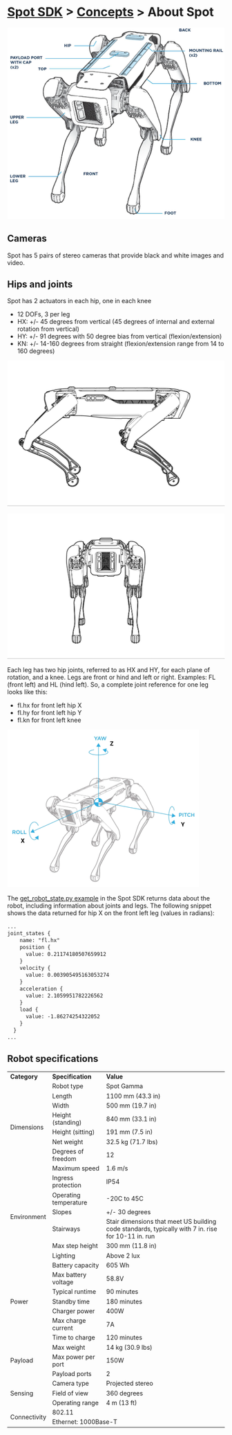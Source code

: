 <!--
Copyright (c) 2020 Boston Dynamics, Inc.  All rights reserved.

Downloading, reproducing, distributing or otherwise using the SDK Software
is subject to the terms and conditions of the Boston Dynamics Software
Development Kit License (20191101-BDSDK-SL).
-->

# [Spot SDK](../../README.md) > [Concepts](README.md) > About Spot


![Spot anatomy](getstarted-image1.png)



## Cameras

Spot has 5 pairs of stereo cameras that provide black and white images and video.


## Hips and joints

Spot has 2 actuators in each hip, one in each knee



*   12 DOFs, 3 per leg
*   HX: +/- 45 degrees from vertical (45 degrees of internal and external rotation from vertical)
*   HY: +/- 91 degrees with 50 degree bias from vertical (flexion/extension)
*   KN: +/- 14-160 degrees from straight (flexion/extension range from 14 to 160 degrees)


![Spot side view](getstarted-image2.png)


![Spot front view](getstarted-image3.png)


Each leg has two hip joints, referred to as HX and HY, for each plane of rotation, and a knee. Legs are front or hind and left or right. Examples: FL (front left) and HL (hind left). So, a complete joint reference for one leg looks like this:



*   fl.hx for front left hip X
*   fl.hy for front left hip Y
*   fl.kn for front left knee


![Spot geometry](getstarted-image4.png)

The [get_robot_state.py example](../../python/examples/get_robot_state/README.md) in the Spot SDK returns data about the robot, including information about joints and legs. The following snippet shows the data returned for hip X on the front left leg (values in radians):


    ...
    joint_states {
        name: "fl.hx"
        position {
          value: 0.21174180507659912
        }
        velocity {
          value: 0.003905495163053274
        }
        acceleration {
          value: 2.1059951782226562
        }
        load {
          value: -1.86274254322052
        }
      }
    ...


## Robot specifications


<table>
  <tr>
   <td><strong>Category</strong>
   </td>
   <td><strong>Specification</strong>
   </td>
   <td><strong>Value</strong>
   </td>
  </tr>
  <tr>
   <td rowspan="8" >Dimensions
   </td>
   <td>Robot type
   </td>
   <td>Spot Gamma
   </td>
  </tr>
  <tr>
   <td>Length
   </td>
   <td>1100 mm (43.3 in)
   </td>
  </tr>
  <tr>
   <td>Width
   </td>
   <td>500 mm (19.7 in)
   </td>
  </tr>
  <tr>
   <td>Height (standing)
   </td>
   <td>840 mm (33.1 in)
   </td>
  </tr>
  <tr>
   <td>Height (sitting)
   </td>
   <td>191 mm (7.5 in)
   </td>
  </tr>
  <tr>
   <td>Net weight
   </td>
   <td>32.5 kg (71.7 lbs)
   </td>
  </tr>
  <tr>
   <td>Degrees of freedom
   </td>
   <td>12
   </td>
  </tr>
  <tr>
   <td>Maximum speed
   </td>
   <td>1.6 m/s
   </td>
  </tr>
  <tr>
   <td rowspan="6" >Environment
   </td>
   <td>Ingress protection
   </td>
   <td>IP54
   </td>
  </tr>
  <tr>
   <td>Operating temperature
   </td>
   <td>-20C to 45C
   </td>
  </tr>
  <tr>
   <td>Slopes
   </td>
   <td>+/- 30 degrees
   </td>
  </tr>
  <tr>
   <td>Stairways
   </td>
   <td>Stair dimensions that meet US building code standards, typically with 7 in. rise for 10-11 in. run
   </td>
  </tr>
  <tr>
   <td>Max step height
   </td>
   <td>300 mm (11.8 in)
   </td>
  </tr>
  <tr>
   <td>Lighting
   </td>
   <td>Above 2 lux
   </td>
  </tr>
  <tr>
   <td rowspan="7" >Power
   </td>
   <td>Battery capacity
   </td>
   <td>605 Wh
   </td>
  </tr>
  <tr>
   <td>Max battery voltage
   </td>
   <td>58.8V
   </td>
  </tr>
  <tr>
   <td>Typical runtime
   </td>
   <td>90 minutes
   </td>
  </tr>
  <tr>
   <td>Standby time
   </td>
   <td>180 minutes
   </td>
  </tr>
  <tr>
   <td>Charger power
   </td>
   <td>400W
   </td>
  </tr>
  <tr>
   <td>Max charge current
   </td>
   <td>7A
   </td>
  </tr>
  <tr>
   <td>Time to charge
   </td>
   <td>120 minutes
   </td>
  </tr>
  <tr>
   <td rowspan="3" >Payload
   </td>
   <td>Max weight
   </td>
   <td>14 kg (30.9 lbs)
   </td>
  </tr>
  <tr>
   <td>Max power per port
   </td>
   <td>150W
   </td>
  </tr>
  <tr>
   <td>Payload ports
   </td>
   <td>2
   </td>
  </tr>
  <tr>
   <td rowspan="3" >Sensing
   </td>
   <td>Camera type
   </td>
   <td>Projected stereo
   </td>
  </tr>
  <tr>
   <td>Field of view
   </td>
   <td>360 degrees
   </td>
  </tr>
  <tr>
   <td>Operating range
   </td>
   <td>4 m (13 ft)
   </td>
  </tr>
  <tr>
   <td rowspan="2" >Connectivity
   </td>
   <td colspan="2" >802.11
   </td>
  </tr>
  <tr>
   <td colspan="2" >Ethernet: 1000Base-T
   </td>
  </tr>
</table>
